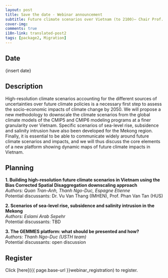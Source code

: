 ```yaml
---
layout: post
title: Save the date - Webinar announcement
subtitle: Future climate scenarios over Vietnam (to 2100)– Chair Prof. Ngo Duc Thanh (USTH)
cover-img:
comments: true
i18n-link: translated-post2
tags: [package2, Migration]
---
```

## Date

{insert date}

## Description

High-resolution climate scenarios accounting for the different sources of uncertainties over future climate policies is a necessary first step to assess the socio-economic impacts of climate change by 2050. We will propose a new methodology to downscale the climate scenarios from the global climate models of the CMIP5 and CMIP6 modeling programs at a finer granularity over Vietnam. Specific scenarios of sea-level rise, subsidence and salinity intrusion have also been developed for the Mekong region. Finally, it is essential to be able to communicate widely around future climate scenarios and impacts, and we will thus discuss the core elements of a new platform showing dynamic maps of future climate impacts in Vietnam.  

## Planning

**1. Building high-resolution future climate scenarios in Vietnam using the Bias Corrected Spatial Disaggregation downscaling approach**  
*Authors: Quan Tran-Anh, Thanh Ngo-Duc, Espagne Etienne*  
Potential discussants: Dr. Vu Van Thang (IMHEN), Prof. Phan Van Tan (HUS)  

**2. Scenarios of sea-level rise, subsidence and salinity intrusion in the Mekong**  
*Authors: Eslami Arab Sepehr*  
Potential discussants: TBD  

**3. The GEMMES platform: what should be presented and how?**  
*Authors: Thanh Ngo-Duc (USTH team)*   
Potential discussants: open discussion  


## Register

Click [here]({{ page.base-url }}webinar_registration) to register. 

